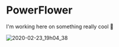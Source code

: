 # PowerFlower

I'm working here on something really cool 🌼

![2020-02-23_19h04_38](https://user-images.githubusercontent.com/33101796/75117169-64c1c300-566f-11ea-9cde-d59784019793.png) 
